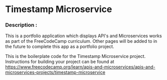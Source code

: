 # Timestamp Microservice

### Description :

This is a portfolio application which displays API's and Microservices works as part of the FreeCodeCamp curriculum.
Other pages will be added to in the future to complete this app as a portfolio project.

This is the boilerplate code for the Timestamp Microservice project. Instructions for building your project can be found at https://www.freecodecamp.org/learn/apis-and-microservices/apis-and-microservices-projects/timestamp-microservice
